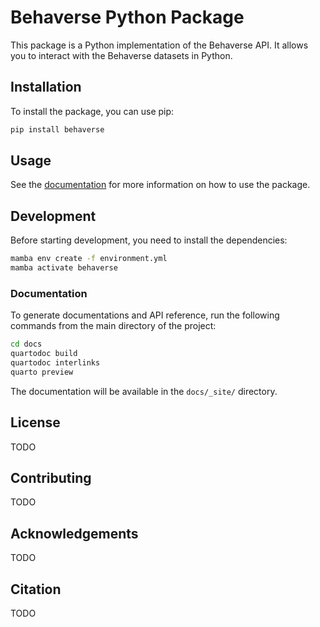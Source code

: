# Behaverse Python Package

This package is a Python implementation of the Behaverse API. It allows you to interact with the Behaverse datasets in Python.

## Installation

To install the package, you can use pip:

```bash
pip install behaverse
```

## Usage

See the [documentation](https://behaverse.github.io/) for more information on how to use the package.



## Development

Before starting development, you need to install the dependencies:

```bash
mamba env create -f environment.yml
mamba activate behaverse
```

### Documentation

To generate documentations and API reference, run the following commands from the main directory of the project:

```bash
cd docs
quartodoc build
quartodoc interlinks
quarto preview
```

The documentation will be available in the `docs/_site/` directory.

## License

TODO

## Contributing

TODO

## Acknowledgements

TODO

## Citation

TODO
